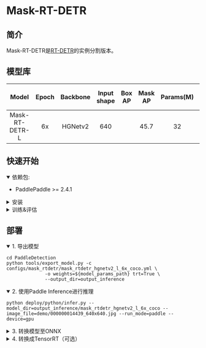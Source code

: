 # Mask-RT-DETR


## 简介
Mask-RT-DETR是[RT-DETR](../rtdetr/README.md)的实例分割版本。

## 模型库
|        Model        | Epoch | Backbone | Input shape | Box AP | Mask AP | Params(M) | FLOPs(G) | T4 TensorRT FP16(FPS) | Pretrained Model |                      config                      |
|:-------------------:|:-----:|:--------:|:-----------:|:------:|:-------:|:---------:|:--------:|:---------------------:|:----------------:|:------------------------------------------------:|
|   Mask-RT-DETR-L    |  6x   | HGNetv2  |     640     |        |  45.7   |    32     |   120    |          90           |                  |   [config](mask_rtdetr_hgnetv2_l_6x_coco.yml)    |


## 快速开始

<details open>
<summary>依赖包:</summary>

- PaddlePaddle >= 2.4.1

</details>

<details>
<summary>安装</summary>

- [安装指导文档](https://github.com/PaddlePaddle/PaddleDetection/blob/develop/docs/tutorials/INSTALL.md)

</details>

<details>
<summary>训练&评估</summary>

- 单卡GPU上训练:

```shell
# training on single-GPU
export CUDA_VISIBLE_DEVICES=0
python tools/train.py -c configs/mask_rtdetr/mask_rtdetr_hgnetv2_l_6x_coco.yml --eval
```

- 多卡GPU上训练:

```shell
# training on multi-GPU
export CUDA_VISIBLE_DEVICES=0,1,2,3
python -m paddle.distributed.launch --gpus 0,1,2,3 tools/train.py -c configs/mask_rtdetr/mask_rtdetr_hgnetv2_l_6x_coco.yml --amp --eval
```

- 评估:

```shell
python tools/eval.py -c configs/mask_rtdetr/mask_rtdetr_hgnetv2_l_6x_coco.yml \
              -o weights=${model_params_path}
```

- 推理:

```shell
python tools/infer.py -c configs/mask_rtdetr/mask_rtdetr_hgnetv2_l_6x_coco.yml \
              -o weights=${model_params_path} \
              --infer_img=./demo/000000570688.jpg
```

详情请参考[快速开始文档](https://github.com/PaddlePaddle/PaddleDetection/blob/develop/docs/tutorials/GETTING_STARTED.md).

</details>

## 部署

<details open>
<summary>1. 导出模型 </summary>

```shell
cd PaddleDetection
python tools/export_model.py -c configs/mask_rtdetr/mask_rtdetr_hgnetv2_l_6x_coco.yml \
              -o weights=${model_params_path} trt=True \
              --output_dir=output_inference
```

</details>

<details open>
<summary>2. 使用Paddle Inference进行推理 </summary>

```shell
python deploy/python/infer.py --model_dir=output_inference/mask_rtdetr_hgnetv2_l_6x_coco --image_file=demo/000000014439_640x640.jpg --run_mode=paddle --device=gpu 
```

</details>


<details>
<summary>3. 转换模型至ONNX </summary>

- 安装[Paddle2ONNX](https://github.com/PaddlePaddle/Paddle2ONNX) 和 ONNX

```shell
pip install onnx==1.13.0
pip install paddle2onnx==1.0.5
pip install onnxsim==0.4.28
```

- 转换模型:

```shell
paddle2onnx --model_dir=./output_inference/mask_rtdetr_hgnetv2_l_6x_coco/ \
            --model_filename model.pdmodel  \
            --params_filename model.pdiparams \
            --opset_version 16 \
            --save_file mask_rtdetr_hgnetv2_l_6x_coco.onnx
```
</details>

<details>
<summary>4. 转换成TensorRT（可选） </summary>

- 确保TensorRT的版本>=8.5.1
- TRT推理可以参考[RT-DETR](https://github.com/lyuwenyu/RT-DETR)的部分代码或者其他网络资源

固定先前导出的ONNX模型的`im_shape`和`scale_factor`两个输入数据，代码如下：
```python
# onnx_edit.py

import copy

import onnx

if __name__ == '__main__':
    model_path = './mask_rtdetr_hgnetv2_l_6x_coco.onnx'
    model = onnx.load_model(model_path)

    im_shape = onnx.helper.make_tensor(
        name='im_shape',
        data_type=onnx.helper.TensorProto.FLOAT,
        dims=[1, 2],
        vals=[640, 640])
    scale_factor = onnx.helper.make_tensor(
        name='scale_factor',
        data_type=onnx.helper.TensorProto.FLOAT,
        dims=[1, 2],
        vals=[1, 1])

    new_model = copy.deepcopy(model)

    for input in model.graph.input:
        if input.name == 'im_shape':
            new_model.graph.input.remove(input)
            new_model.graph.initializer.append(im_shape)

        if input.name == 'scale_factor':
            new_model.graph.input.remove(input)
            new_model.graph.initializer.append(scale_factor)

    onnx.checker.check_model(model, full_check=True)
    onnx.save_model(new_model, model_path)
```

使用onnxsim简化onnx模型：
```shell
onnxsim mask_rtdetr_hgnetv2_l_6x_coco.onnx mask_rtdetr_hgnetv2_l_6x_coco.onnx \
        --overwrite-input-shape "image:1,3,640,640"
```

```shell
trtexec --onnx=./mask_rtdetr_hgnetv2_l_6x_coco.onnx \
        --workspace=4096 \
        --saveEngine=./mask_rtdetr_hgnetv2_l_6x_coco.engine \
        --avgRuns=1000 \
        --fp16
```